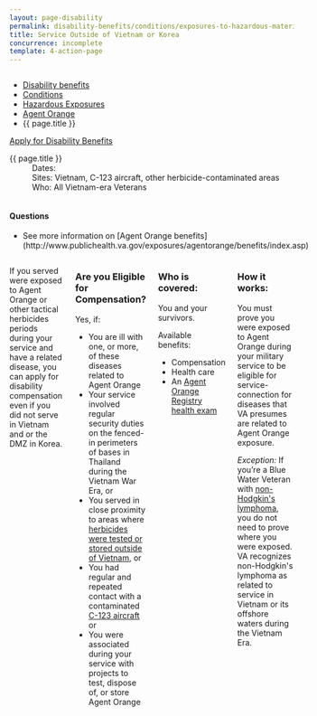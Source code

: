 ```yaml
---
layout: page-disability
permalink: disability-benefits/conditions/exposures-to-hazardous-materials/agent-orange/service-outside/index.html
title: Service Outside of Vietnam or Korea
concurrence: incomplete
template: 4-action-page
---
```


<div class="splash" markdown="0">
<div class="row" markdown="0">
<div class="small-12 columns" markdown="0">

<ul class="breadcrumbs" role="menubar" aria-label="Primary">
<li class="parent"><a href="{{ site.url }}/disability-benefits/">Disability benefits</a></li>
<li class="parent"><a href="{{ site.url }}/disability-benefits/conditions/">Conditions</a></li>
<li class="parent"><a href="{{ site.url }}/disability-benefits/conditions/exposures-to-hazardous-materials/">Hazardous Exposures</a></li>
<li class="parent"><a href="{{ site.url }}/disability-benefits/conditions/exposures-to-hazardous-materials/agent-orange/">Agent Orange</a></li>
<li class="active">{{ page.title }}</li>
</ul>

</div>
</div>
</div>

<div class="main" role="main" markdown="0">

<div class="action-bar">
  <div class="row">
    <div class="small-12 columns">
      <a class="usa-button-primary" href="{{ site.url}}/disability-benefits/get/">Apply for Disability Benefits</a>
    </div>
  </div>  
</div>

<div class="section one" markdown="0">
<div class="primary" markdown="0">
<div class="row" markdown="0">
<div class="small-12 medium-8 columns" markdown="0">

<dl class="panel-list plain">
<dt>{{ page.title }}</dt>
<dd>Dates: </dd>
<dd>Sites: Vietnam, C-123 aircraft, other herbicide-contaminated areas</dd>
<dd>Who: All Vietnam-era Veterans</dd>
</dl>

</div>


<div class="small-12 medium-4 columns" markdown="0">
<div markdown="0">

<h4 class="highlight">Questions</h4>

<ul class="plain">

<li markdown="1">
See more information on [Agent Orange benefits](http://www.publichealth.va.gov/exposures/agentorange/benefits/index.asp)
</li>


</ul>

</div>
</div>
</div>

<div class="row" markdown="0">
<div class="small-12 columns">

<div markdown="1">

If you served were exposed to Agent Orange or other tactical herbicides periods during your service and have a related disease, you can apply for disability compensation even if you did not serve in Vietnam and or the DMZ in Korea.  

</div>

<div class="call-out" markdown="1">

### Are you Eligible for Compensation?

Yes, if:

- You are ill with one, or more, of these diseases related to Agent Orange
- Your service involved regular security duties on the fenced-in perimeters of bases in Thailand during the Vietnam War Era, or
- You served in close proximity to areas where [herbicides were tested or stored outside of Vietnam](http://www.publichealth.va.gov/exposures/agentorange/locations/tests-storage/index.asp), or
- You had regular and repeated contact with a contaminated [C-123 aircraft](http://www.publichealth.va.gov/exposures/agentorange/locations/residue-c123-aircraft/index.asp) or
- You were associated during your service with projects to test, dispose of, or store Agent Orange

</div>

<div class="call-out" markdown="1">

### Who is covered:

You and your survivors.  

Available benefits:

- Compensation
- Health care
- An [Agent Orange Registry health exam](http://www.publichealth.va.gov/exposures/agentorange/benefits/registry-exam.asp)

</div>

<div class="call-out" markdown="1">

### How it works:  

You must prove you were exposed to Agent Orange during your military service to be eligible for service-connection for diseases that VA presumes are related to Agent Orange exposure.

*Exception:* If you’re a Blue Water Veteran with [non-Hodgkin's lymphoma](disability-benefits/conditions/exposures-to-hazardous-materials/agent-orange/non-hodgkins/index.html), you do not need to prove where you were exposed. VA recognizes non-Hodgkin's lymphoma as related to service in Vietnam or its offshore waters during the Vietnam Era.

</div>

</div>

</div>

</div>

</div>
